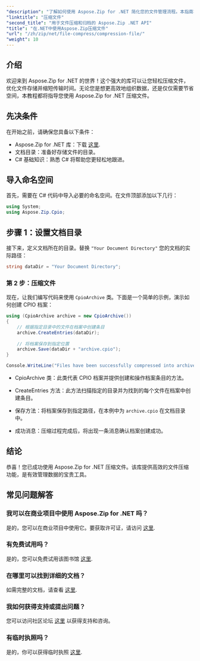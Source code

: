 ```yaml
---
"description": "了解如何使用 Aspose.Zip for .NET 简化您的文件管理流程。本指南将详细指导您完成文件压缩的各个步骤。"
"linktitle": "压缩文件"
"second_title": "用于文件压缩和归档的 Aspose.Zip .NET API"
"title": "在.NET中使用Aspose.Zip压缩文件"
"url": "/zh/zip/net/file-compress/compression-file/"
"weight": 10
---
```


## 介绍

欢迎来到 Aspose.Zip for .NET 的世界！这个强大的库可以让您轻松压缩文件，优化文件存储并缩短传输时间。无论您是想更高效地组织数据，还是仅仅需要节省空间，本教程都将指导您使用 Aspose.Zip for .NET 压缩文件。

## 先决条件

在开始之前，请确保您具备以下条件：

- Aspose.Zip for .NET 库：下载 [这里](https://releases。aspose.com/zip/net/).
- 文档目录：准备好存储文件的目录。
- C# 基础知识：熟悉 C# 将帮助您更轻松地跟进。

## 导入命名空间

首先，需要在 C# 代码中导入必要的命名空间。在文件顶部添加以下几行：

```csharp
using System;
using Aspose.Zip.Cpio;
```

## 步骤 1：设置文档目录

接下来，定义文档所在的目录。替换 `"Your Document Directory"` 您的文档的实际路径：

```csharp
string dataDir = "Your Document Directory";
```

### 第 2 步：压缩文件

现在，让我们编写代码来使用 `CpioArchive` 类。下面是一个简单的示例，演示如何创建 CPIO 档案：

```csharp
using (CpioArchive archive = new CpioArchive())
{
    // 根据指定目录中的文件在档案中创建条目
    archive.CreateEntries(dataDir);
    
    // 将档案保存到指定位置
    archive.Save(dataDir + "archive.cpio");
}

Console.WriteLine("Files have been successfully compressed into archive.cpio!");
```

- CpioArchive 类：此类代表 CPIO 档案并提供创建和操作档案条目的方法。
  
- CreateEntries 方法：此方法扫描指定的目录并为找到的每个文件在档案中创建条目。
  
- 保存方法：将档案保存到指定路径，在本例中为 `archive.cpio` 在文档目录中。
  
- 成功消息：压缩过程完成后，将出现一条消息确认档案创建成功。

## 结论

恭喜！您已成功使用 Aspose.Zip for .NET 压缩文件。该库提供高效的文件压缩功能，是有效管理数据的宝贵工具。

## 常见问题解答

### 我可以在商业项目中使用 Aspose.Zip for .NET 吗？
是的，您可以在商业项目中使用它。要获取许可证，请访问 [这里](https://purchase。conholdate.com/buy).

### 有免费试用吗？
是的，您可以免费试用该图书馆 [这里](https://releases。aspose.com/).

### 在哪里可以找到详细的文档？
如需完整的文档，请查看 [这里](https://reference。aspose.com/zip/net/).

### 我如何获得支持或提出问题？
您可以访问社区论坛 [这里](https://forum.aspose.com/c/zip/37) 以获得支持和咨询。

### 有临时执照吗？
是的，你可以获得临时执照 [这里](https://purchase。conholdate.com/temporary-license/).